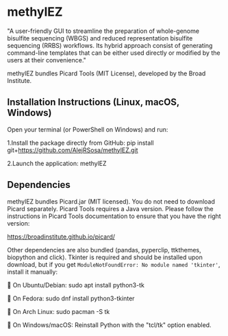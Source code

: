 # methylEZ
"A user-friendly GUI to streamline the preparation of whole-genome bisulfite sequencing (WBGS) and reduced representation bisulfite sequencing (RRBS) workflows. Its hybrid approach consist of generating command-line templates that can be either used directly or modified by the users at their convenience."

methylEZ bundles Picard Tools (MIT License), developed by the Broad Institute.

## Installation Instructions (Linux, macOS, Windows)

Open your terminal (or PowerShell on Windows) and run:

1.Install the package directly from GitHub: 
pip install git+https://github.com/AlejRSosa/methylEZ.git

2.Launch the application:
methylEZ

## Dependencies
methylEZ bundles Picard.jar (MIT licensed). You do not need to download Picard separately. Picard Tools requires a Java version. Please follow the instructions in Picard Tools documentation to ensure that you have the right version:

https://broadinstitute.github.io/picard/ 

Other dependencies are also bundled (pandas, pyperclip, ttkthemes, biopython and click).
Tkinter is required and should be installed upon download, but if you get `ModuleNotFoundError: No module named 'tkinter'`, install it manually:

🔹 On Ubuntu/Debian: sudo apt install python3-tk

🔹 On Fedora: sudo dnf install python3-tkinter

🔹 On Arch Linux: sudo pacman -S tk

🔹 On Windows/macOS: Reinstall Python with the "tcl/tk" option enabled.

